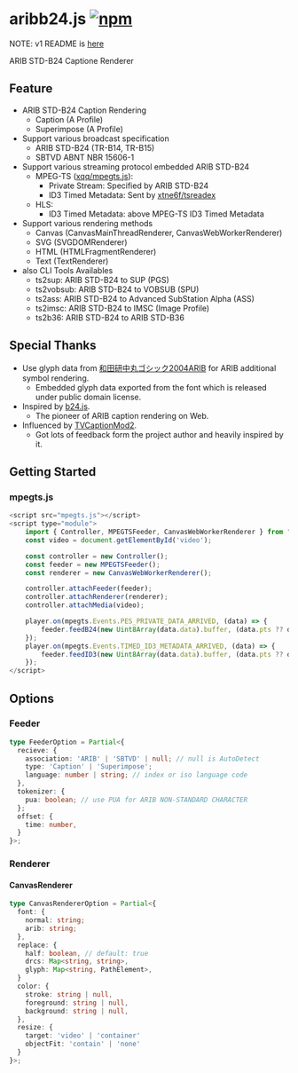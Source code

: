 # aribb24.js [![npm](https://img.shields.io/npm/v/aribb24.js.svg?style=flat)](https://www.npmjs.com/package/aribb24.js)
NOTE: v1 README is [here](./README_v1.md)

ARIB STD-B24 Captione Renderer

## Feature

* ARIB STD-B24 Caption Rendering
    * Caption (A Profile)
    * Superimpose (A Profile)
* Support various broadcast specification
    * ARIB STD-B24 (TR-B14, TR-B15)
    * SBTVD ABNT NBR 15606-1
* Support various streaming protocol embedded ARIB STD-B24
    * MPEG-TS ([xqq/mpegts.js](https://github.com/xqq/mpegts.js)):
        * Private Stream: Specified by ARIB STD-B24
        * ID3 Timed Metadata: Sent by [xtne6f/tsreadex](https://github.com/xtne6f/tsreadex)
    * HLS:
        * ID3 Timed Metadata: above MPEG-TS ID3 Timed Metadata
* Support various rendering methods
  * Canvas (CanvasMainThreadRenderer, CanvasWebWorkerRenderer)
  * SVG (SVGDOMRenderer)
  * HTML (HTMLFragmentRenderer)
  * Text (TextRenderer)
* also CLI Tools Availables
  * ts2sup: ARIB STD-B24 to SUP (PGS)
  * ts2vobsub: ARIB STD-B24 to VOBSUB (SPU)
  * ts2ass: ARIB STD-B24 to Advanced SubStation Alpha (ASS)
  * ts2imsc: ARIB STD-B24 to IMSC (Image Profile)
  * ts2b36: ARIB STD-B24 to ARIB STD-B36

## Special Thanks

* Use glyph data from [和田研中丸ゴシック2004ARIB](https://ja.osdn.net/projects/jis2004/wiki/FrontPage) for ARIB additional symbol rendering.
    * Embedded glyph data exported from the font which is released under public domain license.
* Inspired by [b24.js](https://github.com/xqq/b24.js).
    * The pioneer of ARIB caption rendering on Web.
* Influenced by [TVCaptionMod2](https://github.com/xtne6f/TVCaptionMod2).
    * Got lots of feedback form the project author and heavily inspired by it.

## Getting Started

### mpegts.js

```javascript
<script src="mpegts.js"></script>
<script type="module">
    import { Controller, MPEGTSFeeder, CanvasWebWorkerRenderer } from "./aribb24.mjs";
    const video = document.getElementById('video');

    const controller = new Controller();
    const feeder = new MPEGTSFeeder();
    const renderer = new CanvasWebWorkerRenderer();

    controller.attachFeeder(feeder);
    controller.attachRenderer(renderer);
    controller.attachMedia(video);

    player.on(mpegts.Events.PES_PRIVATE_DATA_ARRIVED, (data) => {
        feeder.feedB24(new Uint8Array(data.data).buffer, (data.pts ?? data.nearest_pts) / 1000, (data.dts ?? data.nearest_pts) / 1000);
    });
    player.on(mpegts.Events.TIMED_ID3_METADATA_ARRIVED, (data) => {
        feeder.feedID3(new Uint8Array(data.data).buffer, (data.pts ?? data.nearest_pts) / 1000, (data.dts ?? data.nearest_pts) / 1000);
    });
</script>
```

## Options

### Feeder
```typescript
type FeederOption = Partial<{
  recieve: {
    association: 'ARIB' | 'SBTVD' | null; // null is AutoDetect
    type: 'Caption' | 'Superimpose';
    language: number | string; // index or iso language code
  },
  tokenizer: {
    pua: boolean; // use PUA for ARIB NON-STANDARD CHARACTER
  };
  offset: {
    time: number,
  }
}>;
```

### Renderer
#### CanvasRenderer
```typescript
type CanvasRendererOption = Partial<{
  font: {
    normal: string;
    arib: string;
  },
  replace: {
    half: boolean, // default: true
    drcs: Map<string, string>,
    glyph: Map<string, PathElement>,
  }
  color: {
    stroke: string | null,
    foreground: string | null,
    background: string | null,
  },
  resize: {
    target: 'video' | 'container'
    objectFit: 'contain' | 'none'
  }
}>;
```